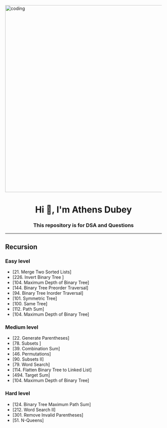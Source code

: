 <img align="center" alt="coding" width="600" src="https://media.geeksforgeeks.org/wp-content/uploads/20211118125839/PythonDataStructuresandAlgorithms.png">
<h1 align="center">Hi 👋, I'm Athens Dubey</h1>
<h3 align="center"> This repository is for DSA and Questions</h3>


<hr/>

## Recursion

### Easy level
- [21. Merge Two Sorted Lists]
- [226. Invert Binary Tree ]
- [104. Maximum Depth of Binary Tree]
- [144. Binary Tree Preorder Traversal]
- [94. Binary Tree Inorder Traversal]
- [101. Symmetric Tree]
- [100. Same Tree]
- [112. Path Sum]
- [104. Maximum Depth of Binary Tree]

### Medium level
- [22. Generate Parentheses]
- [78. Subsets ]
- [39. Combination Sum]
- [46. Permutations]
- [90. Subsets II]
- [79. Word Search]
- [114. Flatten Binary Tree to Linked List]
- [494. Target Sum]
- [104. Maximum Depth of Binary Tree]

### Hard level
- [124. Binary Tree Maximum Path Sum]
- [212. Word Search II]
- [301. Remove Invalid Parentheses]
- [51. N-Queens]

